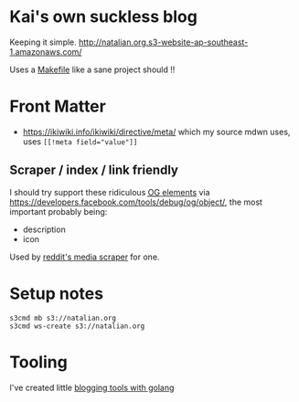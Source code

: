 # Kai's own suckless blog

Keeping it simple. <http://natalian.org.s3-website-ap-southeast-1.amazonaws.com/>

Uses a [Makefile](Makefile) like a sane project should !!

# Front Matter

* <https://ikiwiki.info/ikiwiki/directive/meta/> which my source mdwn uses, uses `[[!meta field="value"]]`

## Scraper / index / link friendly

I should try support these ridiculous <a href=http://ogp.me/><abbr title="Open
Graph">OG</abbr> elements</a> via
<https://developers.facebook.com/tools/debug/og/object/>, the most important probably being:

* description
* icon

Used by [reddit's media scraper](https://github.com/reddit/reddit/blob/master/r2/r2/lib/media.py) for one.

# Setup notes

	s3cmd mb s3://natalian.org
	s3cmd ws-create s3://natalian.org

# Tooling

I've created little [blogging tools with golang](https://github.com/kaihendry/blog)
